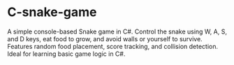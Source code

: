# C-snake-game
A simple console-based Snake game in C#. Control the snake using W, A, S, and D keys, eat food to grow, and avoid walls or yourself to survive. Features random food placement, score tracking, and collision detection. Ideal for learning basic game logic in C#.
